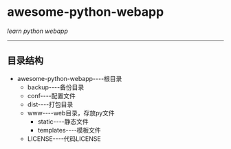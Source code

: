 # awesome-python-webapp  
_learn python webapp_  
___  
## 目录结构  
* awesome-python-webapp----根目录  
  * backup----备份目录    
  * conf----配置文件  
  * dist----打包目录  
  * www----web目录，存放py文件
    * static----静态文件
    * templates----模板文件
  * LICENSE----代码LICENSE

